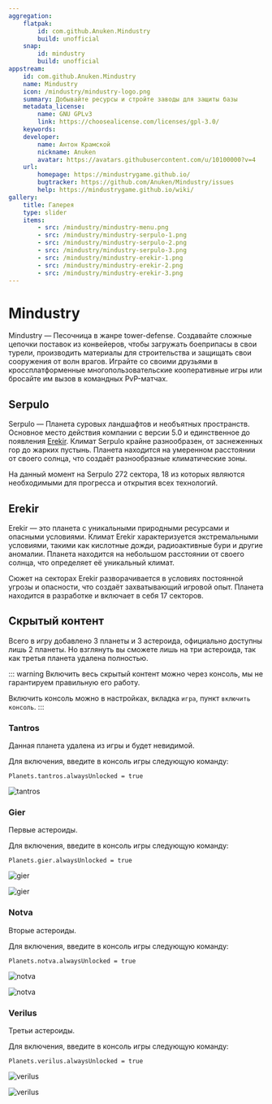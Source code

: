 ```yaml
---
aggregation:
    flatpak:
        id: com.github.Anuken.Mindustry
        build: unofficial
    snap:
        id: mindustry
        build: unofficial
appstream:
    id: com.github.Anuken.Mindustry
    name: Mindustry
    icon: /mindustry/mindustry-logo.png
    summary: Добывайте ресурсы и стройте заводы для защиты базы
    metadata_license:
        name: GNU GPLv3
        link: https://choosealicense.com/licenses/gpl-3.0/
    keywords:
    developer:
        name: Антон Крамской
        nickname: Anuken
        avatar: https://avatars.githubusercontent.com/u/10100000?v=4
    url:
        homepage: https://mindustrygame.github.io/
        bugtracker: https://github.com/Anuken/Mindustry/issues
        help: https://mindustrygame.github.io/wiki/
gallery:
    title: Галерея
    type: slider
    items:
        - src: /mindustry/mindustry-menu.png
        - src: /mindustry/mindustry-serpulo-1.png
        - src: /mindustry/mindustry-serpulo-2.png
        - src: /mindustry/mindustry-serpulo-3.png
        - src: /mindustry/mindustry-erekir-1.png
        - src: /mindustry/mindustry-erekir-2.png
        - src: /mindustry/mindustry-erekir-3.png
---
```


# Mindustry

Mindustry — Песочница в жанре tower-defense. Создавайте сложные цепочки поставок из конвейеров, чтобы загружать боеприпасы в свои турели, производить материалы для строительства и защищать свои сооружения от волн врагов. Играйте со своими друзьями в кроссплатформенные многопользовательские кооперативные игры или бросайте им вызов в командных PvP-матчах.

<AGWGallery />

<!--@include: @apps/_parts/install/content-flatpak.md-->
<!--@include: @apps/_parts/install/content-snap.md-->

## Serpulo

Serpulo — Планета суровых ландшафтов и необъятных пространств. Основное место действия компании с версии 5.0 и единственное до появления [Erekir](#erekir). Климат Serpulo крайне разнообразен, от заснеженных гор до жарких пустынь. Планета находится на умеренном расстоянии от своего солнца, что создаёт разнообразные климатические зоны.

На данный момент на Serpulo 272 сектора, 18 из которых являются необходимыми для прогресса и открытия всех технологий.

## Erekir

Erekir — это планета с уникальными природными ресурсами и опасными условиями. Климат Erekir характеризуется экстремальными условиями, такими как кислотные дожди, радиоактивные бури и другие аномалии. Планета находится на небольшом расстоянии от своего солнца, что определяет её уникальный климат.

Сюжет на секторах Erekir разворачивается в условиях постоянной угрозы и опасности, что создаёт захватывающий игровой опыт. Планета находится в разработке и включает в себя 17 секторов.

## Скрытый контент

Всего в игру добавлено 3 планеты и 3 астероида, официально доступны лишь 2 планеты. Но взглянуть вы сможете лишь на три астероида, так как третья планета удалена полностью.

::: warning
Включить весь скрытый контент можно через консоль, мы не гарантируем правильную его работу.

Включить консоль можно в настройках, вкладка `игра`, пункт `включить консоль`.
:::

### Tantros

Данная планета удалена из игры и будет невидимой.

Для включения, введите в консоль игры следующую команду:

```
Planets.tantros.alwaysUnlocked = true
```

![tantros](/mindustry/mindustry-tantros.png)

### Gier

Первые астероиды.

Для включения, введите в консоль игры следующую команду:

```
Planets.gier.alwaysUnlocked = true
```

![gier](/mindustry/mindustry-gier-1.png)

![gier](/mindustry/mindustry-gier-2.png)

### Notva

Вторые астероиды.

Для включения, введите в консоль игры следующую команду:

```
Planets.notva.alwaysUnlocked = true
```

![notva](/mindustry/mindustry-notva-1.png)

![notva](/mindustry/mindustry-notva-2.png)

### Verilus

Третьи астероиды.

Для включения, введите в консоль игры следующую команду:

```
Planets.verilus.alwaysUnlocked = true
```

![verilus](/mindustry/mindustry-verilus-1.png)

![verilus](/mindustry/mindustry-verilus-2.png)
